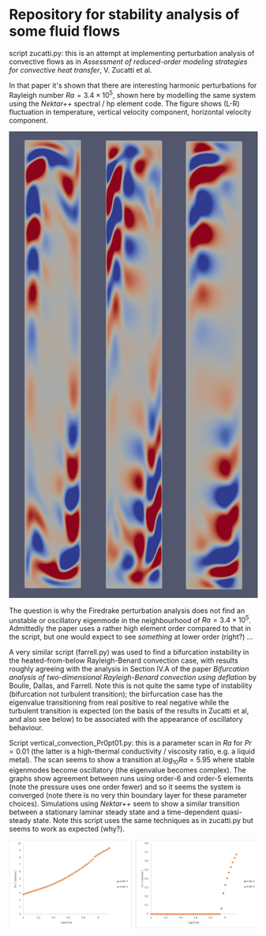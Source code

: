 # Repository for stability analysis of some fluid flows

script zucatti.py: this is an attempt at implementing perturbation analysis of convective flows as in *Assessment of reduced-order modeling strategies for convective heat transfer*, V. Zucatti et al.

In that paper it's shown that there are interesting harmonic perturbations for Rayleigh number $Ra = 3.4 \times 10^5$, shown here by modelling the same system using the *Nektar++* spectral / hp element code.  The figure shows (L-R) fluctuation in temperature, vertical velocity component, horizontal velocity component.

![Zucatti_flucts_nektarpp](png/Zucatti_flucts_nektarpp.png "Time-harmonic fluctuation in the temperature field for $Ra = 3.4 \times 10^5$ found by Zucatti et al and reproduced in *Nektar++*.")

The question is why the Firedrake perturbation analysis does not find an unstable or oscillatory eigenmode in the neighbourhood of $Ra = 3.4 \times 10^5$.  Admittedly the paper uses a rather high element order compared to that in the script, but one would expect to see *something* at lower order (right?) ...

A very similar script (farrell.py) was used to find a bifurcation instability in the heated-from-below Rayleigh-Benard convection case, with results roughly agreeing with the analysis in Section IV.A of the paper *Bifurcation analysis of two-dimensional Rayleigh-Benard convection using deflation* by Boulle, Dallas, and Farrell.  Note this is not quite the same type of instability (bifurcation not turbulent transition); the birfurcation case has the eigenvalue transitioning from real positive to real negative while the turbulent transition is expected (on the basis of the results in Zucatti et al, and also see below) to be associated with the appearance of oscillatory behaviour.

Script vertical_convection_Pr0pt01.py: this is a parameter scan in $Ra$ for $Pr=0.01$ (the latter is a high-thermal conductivity / viscosity ratio, e.g. a liquid metal).  The scan seems to show a transition at $log_{10} Ra=5.95$ where stable eigenmodes become oscillatory (the eigenvalue becomes complex).  The graphs show agreement between runs using order-6 and order-5 elements (note the pressure uses one order fewer) and so it seems the system is converged (note there is no very thin boundary layer for these parameter choices).  Simulations using *Nektar++* seem to show a similar transition between a stationary laminar steady state and a time-dependent quasi-steady state.  Note this script uses the same techniques as in zucatti.py but seems to work as expected (why?).

![Pr0pt01_eigenvalues](png/Pr0pt01_eigenvalues.png "Real and imaginary parts of the (largest imaginary part) eigenvalue for linear perturbation over the laminar convecting state for $Pr=0.01$, apparently showing transition to a turbulent state.")
